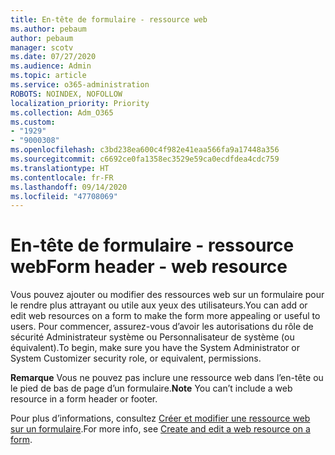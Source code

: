 ```yaml
---
title: En-tête de formulaire - ressource web
ms.author: pebaum
author: pebaum
manager: scotv
ms.date: 07/27/2020
ms.audience: Admin
ms.topic: article
ms.service: o365-administration
ROBOTS: NOINDEX, NOFOLLOW
localization_priority: Priority
ms.collection: Adm_O365
ms.custom:
- "1929"
- "9000308"
ms.openlocfilehash: c3bd238ea600c4f982e41eaa566fa9a17448a356
ms.sourcegitcommit: c6692ce0fa1358ec3529e59ca0ecdfdea4cdc759
ms.translationtype: HT
ms.contentlocale: fr-FR
ms.lasthandoff: 09/14/2020
ms.locfileid: "47708069"
---
```

# <a name="form-header---web-resource"></a><span data-ttu-id="f9ce8-102">En-tête de formulaire - ressource web</span><span class="sxs-lookup"><span data-stu-id="f9ce8-102">Form header - web resource</span></span>

<span data-ttu-id="f9ce8-103">Vous pouvez ajouter ou modifier des ressources web sur un formulaire pour le rendre plus attrayant ou utile aux yeux des utilisateurs.</span><span class="sxs-lookup"><span data-stu-id="f9ce8-103">You can add or edit web resources on a form to make the form more appealing or useful to users.</span></span> <span data-ttu-id="f9ce8-104">Pour commencer, assurez-vous d’avoir les autorisations du rôle de sécurité Administrateur système ou Personnalisateur de système (ou équivalent).</span><span class="sxs-lookup"><span data-stu-id="f9ce8-104">To begin, make sure you have the System Administrator or System Customizer security role, or equivalent, permissions.</span></span>  

<span data-ttu-id="f9ce8-105">**Remarque** Vous ne pouvez pas inclure une ressource web dans l’en-tête ou le pied de bas de page d’un formulaire.</span><span class="sxs-lookup"><span data-stu-id="f9ce8-105">**Note** You can’t include a web resource in a form header or footer.</span></span>

<span data-ttu-id="f9ce8-106">Pour plus d’informations, consultez [Créer et modifier une ressource web sur un formulaire](https://docs.microsoft.com/dynamics365/customer-engagement/customize/create-edit-web-resources#create-and-edit-a-web-resource-on-a-form).</span><span class="sxs-lookup"><span data-stu-id="f9ce8-106">For more info, see [Create and edit a web resource on a form](https://docs.microsoft.com/dynamics365/customer-engagement/customize/create-edit-web-resources#create-and-edit-a-web-resource-on-a-form).</span></span>